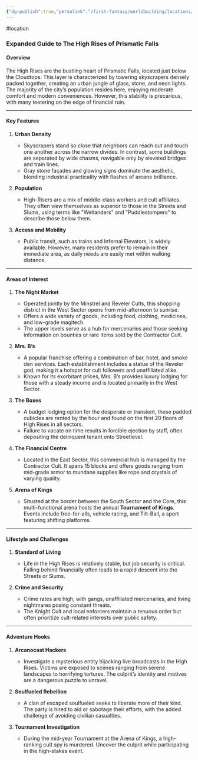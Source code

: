 ```yaml
---
{"dg-publish":true,"permalink":"/first-fantasy/worldbuilding/locations/the-falls/the-high-rises/","noteIcon":"","created":"2025-01-21T18:26:23.815+09:00","updated":"2025-01-26T21:04:13.255+09:00"}
---
```


#location 
### Expanded Guide to The High Rises of Prismatic Falls

#### **Overview**

The High Rises are the bustling heart of Prismatic Falls, located just below the Cloudtops. This layer is characterized by towering skyscrapers densely packed together, creating an urban jungle of glass, stone, and neon lights. The majority of the city’s population resides here, enjoying moderate comfort and modern conveniences. However, this stability is precarious, with many teetering on the edge of financial ruin​.

---

#### **Key Features**

1. **Urban Density**
    
    - Skyscrapers stand so close that neighbors can reach out and touch one another across the narrow divides. In contrast, some buildings are separated by wide chasms, navigable only by elevated bridges and train lines​.
    - Gray stone façades and glowing signs dominate the aesthetic, blending industrial practicality with flashes of arcane brilliance​.
2. **Population**
    
    - High-Risers are a mix of middle-class workers and cult affiliates. They often view themselves as superior to those in the Streets and Slums, using terms like "Wetlanders" and "Puddlestompers" to describe those below them.
3. **Access and Mobility**
    
    - Public transit, such as trains and Infernal Elevators, is widely available. However, many residents prefer to remain in their immediate area, as daily needs are easily met within walking distance​.

---

#### **Areas of Interest**

1. **The Night Market**
    
    - Operated jointly by the Minstrel and Reveler Cults, this shopping district in the West Sector opens from mid-afternoon to sunrise.
    - Offers a wide variety of goods, including food, clothing, medicines, and low-grade magitech.
    - The upper levels serve as a hub for mercenaries and those seeking information on bounties or rare items sold by the Contractor Cult.
2. **Mrs. B’s**
    
    - A popular franchise offering a combination of bar, hotel, and smoke den services. Each establishment includes a statue of the Reveler god, making it a hotspot for cult followers and unaffiliated alike.
    - Known for its exorbitant prices, Mrs. B’s provides luxury lodging for those with a steady income and is located primarily in the West Sector.
3. **The Boxes**
    
    - A budget lodging option for the desperate or transient, these padded cubicles are rented by the hour and found on the first 20 floors of High Rises in all sectors.
    - Failure to vacate on time results in forcible ejection by staff, often depositing the delinquent tenant onto Streetlevel​.
4. **The Financial Centre**
    
    - Located in the East Sector, this commercial hub is managed by the Contractor Cult. It spans 15 blocks and offers goods ranging from mid-grade armor to mundane supplies like rope and crystals of varying quality​.
5. **Arena of Kings**
    
    - Situated at the border between the South Sector and the Core, this multi-functional arena hosts the annual **Tournament of Kings**. Events include free-for-alls, vehicle racing, and Tilt-Ball, a sport featuring shifting platforms​.

---

#### **Lifestyle and Challenges**

1. **Standard of Living**
    
    - Life in the High Rises is relatively stable, but job security is critical. Falling behind financially often leads to a rapid descent into the Streets or Slums.
2. **Crime and Security**
    
    - Crime rates are high, with gangs, unaffiliated mercenaries, and living nightmares posing constant threats.
    - The Knight Cult and local enforcers maintain a tenuous order but often prioritize cult-related interests over public safety​.

---

#### **Adventure Hooks**

1. **Arcanocast Hackers**
    
    - Investigate a mysterious entity hijacking live broadcasts in the High Rises. Victims are exposed to scenes ranging from serene landscapes to horrifying tortures. The culprit’s identity and motives are a dangerous puzzle to unravel​.
2. **Soulfueled Rebellion**
    
    - A clan of escaped soulfueled seeks to liberate more of their kind. The party is hired to aid or sabotage their efforts, with the added challenge of avoiding civilian casualties​.
3. **Tournament Investigation**
    
    - During the mid-year Tournament at the Arena of Kings, a high-ranking cult spy is murdered. Uncover the culprit while participating in the high-stakes event​.